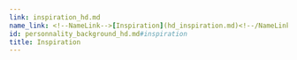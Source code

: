 ```yaml
---
link: inspiration_hd.md
name_link: <!--NameLink-->[Inspiration](hd_inspiration.md)<!--/NameLink-->
id: personnality_background_hd.md#inspiration
title: Inspiration
---
```


